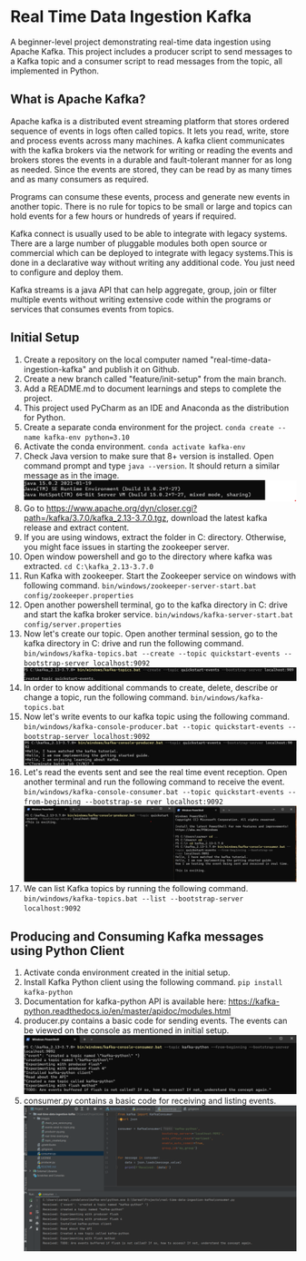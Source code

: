 # Real Time Data Ingestion Kafka

A beginner-level project demonstrating real-time data ingestion using Apache Kafka. 
This project includes a producer script to send messages to a Kafka topic and a consumer script to read messages from the topic,
all implemented in Python.

## What is Apache Kafka?

Apache kafka is a distributed event streaming platform that 
stores ordered sequence of events in logs often called topics. It lets you read, write,
store and process events across many machines. A kafka client communicates with the kafka
brokers via the network for writing or reading the events and brokers stores the events in 
a durable and fault-tolerant manner for as long as needed. Since the events are stored, 
they can be read by as many times and as many consumers as required.

Programs can consume these events, process and generate new 
events in another topic. There is no rule for topics to be small 
or large and topics can hold events for a few hours or hundreds of 
years if required. 

Kafka connect is usually used to be able to integrate with legacy systems. There are a large number of pluggable modules
both open source or commercial which can be deployed to integrate with legacy systems.This 
is done in a declarative way without writing any additional code. You just need 
to configure and deploy them. 

Kafka streams is a java API that can help aggregate, group, join or filter multiple events
without writing extensive code within the programs or services that consumes events from topics. 

## Initial Setup

1. Create a repository on the local computer named "real-time-data-ingestion-kafka" and publish it on Github. 
2. Create a new branch called "feature/init-setup" from the main branch. 
3. Add a README.md to document learnings and steps to complete the project. 
4. This project used PyCharm as an IDE and Anaconda as the distribution for Python.
5. Create a separate conda environment for the project.
   `conda create --name kafka-env python=3.10`
6. Activate the conda environment. 
   `conda activate kafka-env`
7. Check Java version to make sure that 8+ version is installed. Open command prompt and
type `java --version`. It should return a similar message as in the image. 
![img.png](images/check_java_version.png)
8. Go to https://www.apache.org/dyn/closer.cgi?path=/kafka/3.7.0/kafka_2.13-3.7.0.tgz, 
download the latest kafka release and extract content.
9. If you are using windows, extract the folder in C: directory. Otherwise, you might face issues in
starting the zookeeper server. 
10. Open window powershell and go to the directory where kafka was extracted. 
`cd C:\kafka_2.13-3.7.0`
11. Run Kafka with zookeeper. Start the Zookeeper service on windows with following command.
`bin/windows/zookeeper-server-start.bat config/zookeeper.properties`
12. Open another powershell terminal, go to the kafka directory in C: drive and start the kafka broker service. 
`bin/windows/kafka-server-start.bat config/server.properties`
13. Now let's create our topic. Open another terminal session, go to the kafka directory in C: drive and run the following command. 
`bin/windows/kafka-topics.bat --create --topic quickstart-events --bootstrap-server localhost:9092`
![img.png](images/topic_created.png)
14. In order to know additional commands to create, delete, describe or change a topic, run the following command. 
`bin/windows/kafka-topics.bat`
15. Now let's write events to our kafka topic using the following command.
 `bin/windows/kafka-console-producer.bat --topic quickstart-events --bootstrap-server localhost:9092`
![img.png](images/events-send-to-topic.png)
16. Let's read the events sent and see the real time event reception. Open another terminal and run the following command to receive 
the event. 
`bin/windows/kafka-console-consumer.bat --topic quickstart-events --from-beginning --bootstrap-se
rver localhost:9092`
![img.png](images/real-time-event.png)
17. We can list Kafka topics by running the following command. 
`bin/windows/kafka-topics.bat --list --bootstrap-server localhost:9092`

## Producing and Consuming Kafka messages using Python Client
1. Activate conda environment created in the initial setup. 
2. Install Kafka Python client using the following command. 
`pip install kafka-python` 
3. Documentation for kafka-python API is available here: https://kafka-python.readthedocs.io/en/master/apidoc/modules.html
4. producer.py contains a basic code for sending events. The events can be viewed on the console as mentioned in
initial setup. 
![img.png](images/producer-py.png)
5. consumer.py contains a basic code for receiving and listing events. 
![img.png](images/consumer-py.png)
